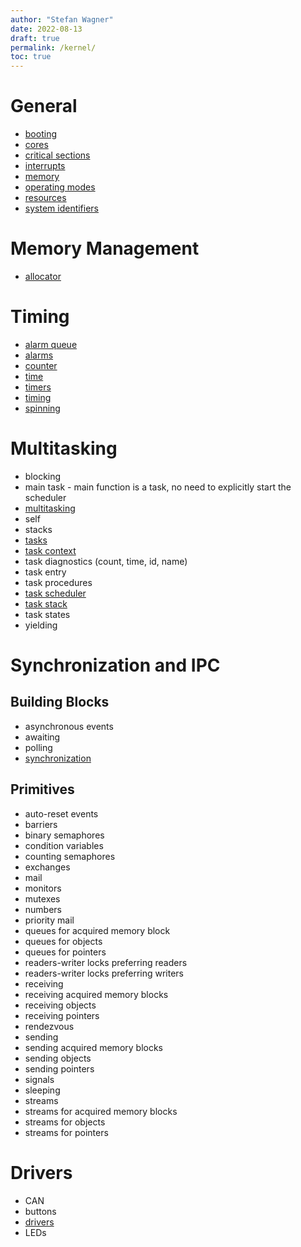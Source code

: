 ```yaml
---
author: "Stefan Wagner"
date: 2022-08-13
draft: true
permalink: /kernel/
toc: true
---
```


# General

- [booting](booting.md)
- [cores](cores.md)
- [critical sections](critical-sections.md)
- [interrupts](interrupts.md)
- [memory](memory.md)
- [operating modes](operating-modes.md)
- [resources](resources.md)
- [system identifiers](api/src/ao_sys/ao_sys.h.md)

# Memory Management

- [allocator](allocator.md)

# Timing

- [alarm queue](alarm-queue.md)
- [alarms](alarms.md)
- [counter](counter.md)
- [time](time.md)
- [timers](timers.md)
- [timing](timing.md)
- [spinning](spinning.md)

# Multitasking

- blocking
- main task - main function is a task, no need to explicitly start the scheduler
- [multitasking](multitasking.md)
- self
- stacks
- [tasks](tasks.md)
- [task context](task-context.md)
- task diagnostics (count, time, id, name)
- task entry
- task procedures
- [task scheduler](task-scheduler.md)
- [task stack](task-stack.md)
- task states
- yielding

# Synchronization and IPC

## Building Blocks

- asynchronous events
- awaiting
- polling
- [synchronization](synchronization.md)

## Primitives

- auto-reset events
- barriers
- binary semaphores
- condition variables
- counting semaphores
- exchanges
- mail
- monitors
- mutexes
- numbers
- priority mail
- queues for acquired memory block
- queues for objects
- queues for pointers
- readers-writer locks preferring readers
- readers-writer locks preferring writers
- receiving
- receiving acquired memory blocks
- receiving objects
- receiving pointers
- rendezvous
- sending
- sending acquired memory blocks
- sending objects
- sending pointers
- signals
- sleeping
- streams
- streams for acquired memory blocks
- streams for objects
- streams for pointers

# Drivers

- CAN
- buttons
- [drivers](drivers.md)
- LEDs
